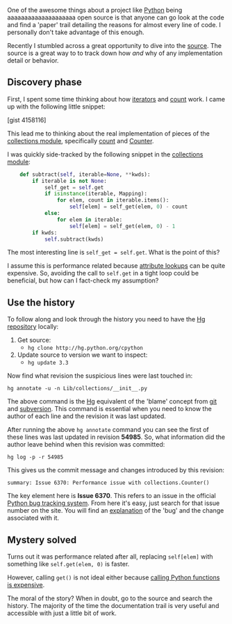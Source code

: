 One of the awesome things about a project like [Python](http://python.org) being aaaaaaaaaaaaaaaaaaaa open source is that anyone can go look at the code and find a 'paper' trail detailing the reasons for almost every line of code. I personally don't take
advantage of this enough.

Recently I stumbled across a great opportunity to dive into the
[source](http://hg.python.org/cpython). The source is a great way to to track
down how *and* why of any implementation detail or behavior.

## Discovery phase

First, I spent some time thinking about how
[iterators](http://docs.python.org/2/library/stdtypes.html#iterator-types) and
[count](http://docs.python.org/2/library/itertools.html#itertools.count) work.
I came up with the following little snippet:

[gist 4158116]

This lead me to thinking about the real implementation of pieces of the
[collections module](http://docs.python.org/3.3/library/collections.html),
specifically
[count](http://docs.python.org/2/library/itertools.html#itertools.count) and
[Counter](http://docs.python.org/3.3/library/collections.html#counter-objects).

I was quickly side-tracked by the following snippet in the
[collections module](http://hg.python.org/cpython/file/29627bd5b333/Lib/collections.py#l532):


```python
    def subtract(self, iterable=None, **kwds):
        if iterable is not None:
            self_get = self.get
            if isinstance(iterable, Mapping):
                for elem, count in iterable.items():
                    self[elem] = self_get(elem, 0) - count
            else:
                for elem in iterable:
                    self[elem] = self_get(elem, 0) - 1
        if kwds:
            self.subtract(kwds)
```

The most interesting line is `self_get = self.get`. What is the point of this?

I assume this is performance related because
[attribute lookups](http://www.cafepy.com/article/python_attributes_and_methods/python_attributes_and_methods.html#simple-attribute-access-example) can be quite
expensive. So, avoiding the call to `self.get` in a tight loop could be
beneficial, but how can I fact-check my assumption?

## Use the history

To follow along and look through the history you need to have the
[Hg repository](http://mercurial.selenic.com/) locally:

1. Get source:
    - `hg clone http://hg.python.org/cpython`
2. Update source to version we want to inspect:
    - `hg update 3.3`

Now find what revision the suspicious lines were last touched in:

`hg annotate -u -n Lib/collections/__init__.py`

The above command is the [Hg](http://mercurial.selenic.com/) equivalent of the
'blame' concept from [git](http://git-scm.com/)
and [subversion](http://subversion.apache.org/). This command is essential
when you need to know the author of each line and the revision it was last
updated.

After running the above `hg annotate` command you can see the first of these
lines was last updated in revision **54985**. So, what information did the
author leave behind when this revision was committed:

`hg log -p -r 54985`

This gives us the commit message and changes introduced by this revision:

    summary: Issue 6370: Performance issue with collections.Counter()

The key element here is **Issue 6370**. This refers to an issue in the official
[Python bug tracking system](http://bugs.python.org). From here it's easy,
just search for that issue number on the site. You will find an
[explanation](http://bugs.python.org/issue6370) of the 'bug' and the change
associated with it.

## Mystery solved

Turns out it was performance related after all, replacing `self[elem]` with
something like `self.get(elem, 0)` is faster.

However, calling `get()` is not ideal either because
[calling Python functions is expensive](http://www.doughellmann.com/articles/misc/dict-performance/index.html).

The moral of the story? When in doubt, go to the source and search the
history. The majority of the time the documentation trail is very useful and
accessible with just a little bit of work.
